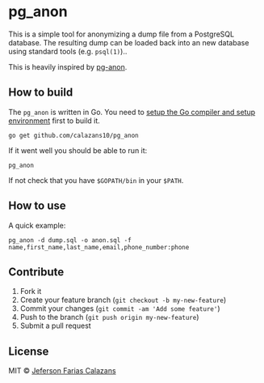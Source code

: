 # pg_anon

This is a simple tool for anonymizing a dump file from a PostgreSQL database. The resulting dump can be loaded back into an new database using standard tools (e.g. `psql(1)`)..

This is heavily inspired by [pg-anon](https://github.com/ismaelga/pg-anon).

## How to build

The `pg_anon` is written in Go. You need to [setup the Go compiler and
setup environment](https://golang.org/doc/install) first to build it.

    go get github.com/calazans10/pg_anon

If it went well you should be able to run it:

    pg_anon

If not check that you have `$GOPATH/bin` in your `$PATH`.

## How to use

A quick example:

    pg_anon -d dump.sql -o anon.sql -f name,first_name,last_name,email,phone_number:phone

## Contribute

1. Fork it
2. Create your feature branch (`git checkout -b my-new-feature`)
3. Commit your changes (`git commit -am 'Add some feature'`)
4. Push to the branch (`git push origin my-new-feature`)
5. Submit a pull request


## License

MIT © [Jeferson Farias Calazans](http://calazans10.com)
